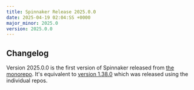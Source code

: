 ```yaml
---
title: Spinnaker Release 2025.0.0
date: 2025-04-19 02:04:SS +0000
major_minor: 2025.0
version: 2025.0.0
---
```


## Changelog

Version 2025.0.0 is the first version of Spinnaker released from [the monorepo](https://github.com/spinnaker/spinnaker).  It's equivalent to [version 1.38.0](https://spinnaker.io/changelogs/1.38.0-changelog/) which was released using the individual repos.
